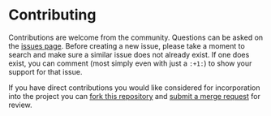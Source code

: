 # Contributing

Contributions are welcome from the community. Questions can be asked on the
[issues page][1]. Before creating a new issue, please take a moment to search
and make sure a similar issue does not already exist. If one does exist, you
can comment (most simply even with just a `:+1:`) to show your support for that
issue.

If you have direct contributions you would like considered for incorporation
into the project you can [fork this repository][2] and
[submit a merge request][3] for review.

[1]: https://code.usgs.gov/ghsc/nshmp/nshmp-haz/-/issues
[2]: https://docs.gitlab.com/ee/gitlab-basics/fork-project.html
[3]: https://docs.gitlab.com/ee/gitlab-basics/add-merge-request.html
